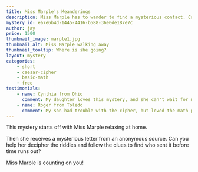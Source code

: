 ```yaml
---
title: Miss Marple's Meanderings
description: Miss Marple has to wander to find a mysterious contact. Can she solve the mystery before it's too late?
mystery_id: ea7e6b4d-1445-4416-b588-36e0de187e7c
author: jay
price: 1500
thumbnail_image: marple1.jpg
thumbnail_alt: Miss Marple walking away
thumbnail_tooltip: Where is she going?    
layout: mystery 
categories:
    - short
    - caesar-cipher
    - basic-math
    - free
testimonials:
    - name: Cynthia from Ohio
      comment: My daughter loves this mystery, and she can't wait for more adventures of Miss Marple!
    - name: Roger from Toledo
      comment: My son had trouble with the cipher, but loved the math puzzle.  Do more of those, please.
---
```


This mystery starts off with Miss Marple relaxing at home.  

Then she receives a mysterious letter from an anonymous source.  Can you help her decipher the riddles and follow the clues to find who sent it before time runs out?

Miss Marple is counting on you!